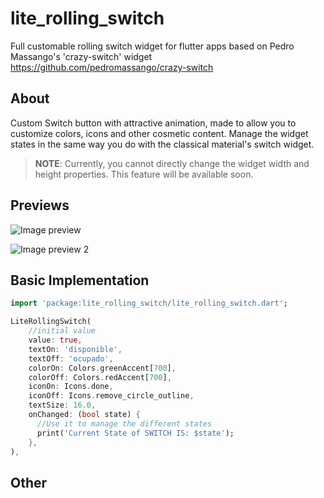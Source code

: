 # lite_rolling_switch

Full customable rolling switch widget for flutter apps based on Pedro Massango's 'crazy-switch' widget https://github.com/pedromassango/crazy-switch

## About 

Custom Switch button with attractive animation,
made to allow you to customize colors, icons and other cosmetic content. Manage the widget states in the same way you do with the classical material's switch widget.

> **NOTE**: Currently, you cannot directly change the widget width and height properties. This feature will be available soon.


## Previews

![Image preview](https://media.giphy.com/media/hTx1jlMxasyVejHa6U/giphy.gif)

![Image preview 2](https://media.giphy.com/media/TKSIVzM5RUDxnjucTf/giphy.gif)

## Basic Implementation

``` dart
import 'package:lite_rolling_switch/lite_rolling_switch.dart';

LiteRollingSwitch(
    //initial value
    value: true,
    textOn: 'disponible',
    textOff: 'ocupado',
    colorOn: Colors.greenAccent[700],
    colorOff: Colors.redAccent[700],
    iconOn: Icons.done,
    iconOff: Icons.remove_circle_outline,
    textSize: 16.0,
    onChanged: (bool state) {
      //Use it to manage the different states
      print('Current State of SWITCH IS: $state');
    },
),

```

## Other

[](https://pub.dev/packages/lite_rolling_switch#-installing-tab-)
